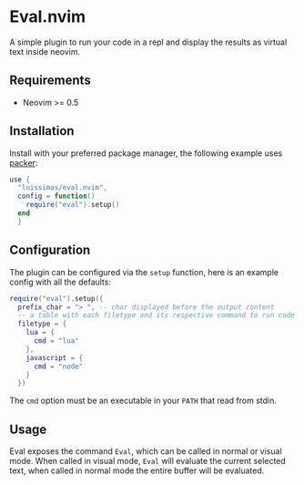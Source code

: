 # Eval.nvim
A simple plugin to run your code in a repl and display the results as virtual text inside neovim.

## Requirements
- Neovim >= 0.5

## Installation
Install with your preferred package manager, the following example uses [packer](https://github.com/wbthomason/packer.nvim):

```lua
use {
  "luissimas/eval.nvim",
  config = function()
    require("eval").setup()
  end
  }
```

## Configuration
The plugin can be configured via the `setup` function, here is an example config with all the defaults:
```lua
require("eval").setup({
  prefix_char = "> ", -- char displayed before the output content
  -- a table with each filetype and its respective command to run code
  filetype = {
    lua = {
      cmd = "lua"
    },
    javascript = {
      cmd = "node"
    }
  })
```
The `cmd` option must be an executable in your `PATH` that read from stdin.

## Usage
Eval exposes the command `Eval`, which can be called in normal or visual mode. When called in visual mode, `Eval` will evaluate the current selected text, when called in normal mode the entire buffer will be evaluated.
